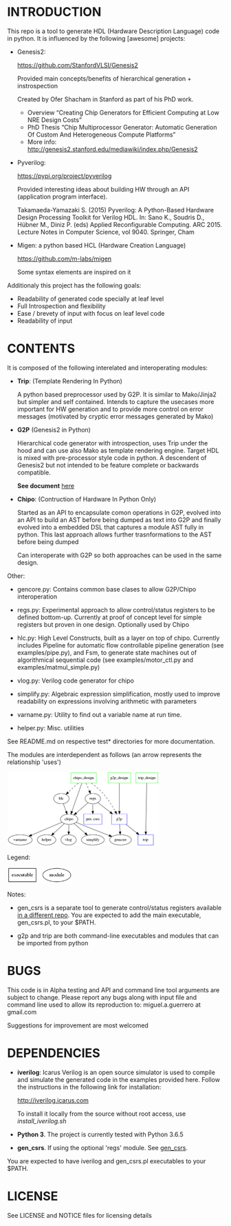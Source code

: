
# INTRODUCTION

This repo is a tool to generate HDL (Hardware Description Language) code 
in python. It is influenced by the following [awesome] projects:

- Genesis2: 

   https://github.com/StanfordVLSI/Genesis2

   Provided main concepts/benefits of hierarchical generation + instrospection

   Created by Ofer Shacham in Stanford as part of his PhD work.

    - Overview “Creating Chip Generators for Efficient Computing at Low 
      NRE Design Costs”
    - PhD Thesis “Chip Multiprocessor Generator: Automatic Generation Of 
      Custom And Heterogeneous Compute Platforms”
    - More info:  http://genesis2.stanford.edu/mediawiki/index.php/Genesis2

- Pyverilog:

    https://pypi.org/project/pyverilog

    Provided interesting ideas about building HW through an API 
    (application program interface). 

    Takamaeda-Yamazaki S. (2015) Pyverilog: A Python-Based Hardware Design 
    Processing Toolkit for Verilog HDL. In: Sano K., Soudris D., Hübner M., 
    Diniz P. (eds) Applied Reconfigurable Computing. ARC 2015. 
    Lecture Notes in Computer Science, vol 9040. Springer, Cham

- Migen: a python based HCL (Hardware Creation Language)

    https://github.com/m-labs/migen

    Some syntax elements are inspired on it


Additionaly this project has the following goals:

- Readability of generated code specially at leaf level
- Full Introspection and flexibility
- Ease / brevety of input with focus on leaf level code
- Readability of input

# CONTENTS

It is composed of the following interelated and interoperating modules:

- **Trip**: (Template Rendering In Python)

    A python based preprocessor used by G2P. It is similar to Mako/Jinja2 but 
    simpler and self contained. Intends to capture the usecases more important 
    for HW generation and to provide more control on error messages (motivated 
    by cryptic error messages generated by Mako)

- **G2P** (Genesis2 in Python)

    Hierarchical code generator with introspection, uses Trip under the hood
    and can use also Mako as template rendering engine. Target HDL is mixed with 
    pre-processor style code in python. A descendent of Genesis2
    but not intended to be feature complete or backwards compatible.
    
    **See document** [here](https://docs.google.com/presentation/d/1l1g3sLGKCOcJ1C1OLQF2HNlsr598rLrROp-MpN649tM/edit?usp=sharing)

- **Chipo**: (Contruction of Hardware In Python Only)

    Started as an API to encapsulate comon operations in G2P, evolved into an API
    to build an AST before being dumped as text into G2P and finally evolved into
    a embedded DSL that captures a module AST fully in python. This last approach
    allows further trasnformations to the AST before being dumped

    Can interoperate with G2P so both approaches can be used in the same design.

Other:

- gencore.py:
  Contains common base clases to allow G2P/Chipo interoperation

- regs.py:
  Experimental approach to allow control/status registers to be defined bottom-up.
  Currently at proof of concept level for simple registers but proven in one design.
  Optionally used by Chipo

- hlc.py:
  High Level Constructs, built as a layer on top of chipo. Currently includes Pipeline
  for automatic flow controllable pipeline generation (see examples/pipe.py), 
  and Fsm, to generate state machines out of algorithmical sequential code (see 
  examples/motor_ctl.py and examples/matmul_simple.py)

- vlog.py:
  Verilog code generator for chipo

- simplify.py:
  Algebraic expression simplification, mostly used to improve readability on expressions 
  involving arithmetic with parameters

- varname.py:
  Utility to find out a variable name at run time.

- helper.py:
  Misc. utilities


See README.md on respective test\* directories for more documentation.


The modules are interdependent as follows (an arrow represents the relationship 'uses')

<img src="doc/use_relationships.png" width="70%">

Legend:

<img src="doc/legend.png" width="30%">

Notes:
- gen_csrs is a separate tool to generate control/status registers available
[in a different repo](https://sourceforge.net/projects/gen-csrs). You are expected to add the main executable, gen_csrs.pl, to your $PATH.

- g2p and trip are both command-line executables and modules that can be imported from python


# BUGS

This code is in Alpha testing and API and command line tool arguments are subject to change. Please report any bugs along with input file and command line used to allow its reproduction to: miguel.a.guerrero at gmail.com

Suggestions for improvement are most welcomed

# DEPENDENCIES

- **iverilog**: Icarus Verilog is an open source simulator is used to compile and simulate 
the generated code in the examples provided here. Follow the instructions in the following 
link for installation:

  http://iverilog.icarus.com

  To install it locally from the source without root access, use _install_iverilog.sh_

- **Python 3**. The project is currently tested with Python 3.6.5

- **gen_csrs**. If using the optional 'regs' module. See [gen_csrs](https://sourceforge.net/projects/gen-csrs). 

You are expected to have iverilog and gen_csrs.pl executables to your $PATH.

# LICENSE

See LICENSE and NOTICE files for licensing details

